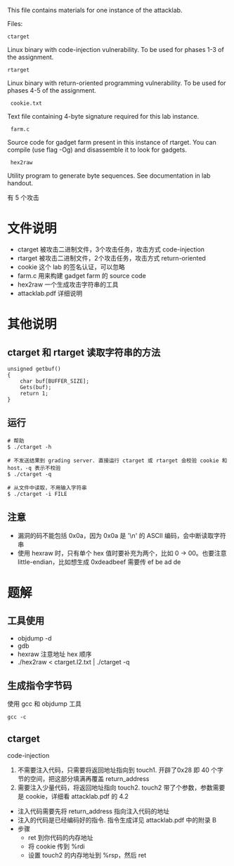 This file contains materials for one instance of the attacklab.

Files:

    ctarget

Linux binary with code-injection vulnerability.  To be used for phases
1-3 of the assignment.

    rtarget

Linux binary with return-oriented programming vulnerability.  To be
used for phases 4-5 of the assignment.

     cookie.txt

Text file containing 4-byte signature required for this lab instance.

     farm.c

Source code for gadget farm present in this instance of rtarget.  You
can compile (use flag -Og) and disassemble it to look for gadgets.

     hex2raw

Utility program to generate byte sequences.  See documentation in lab
handout.

有 5 个攻击

# 文件说明

- ctarget 被攻击二进制文件，3个攻击任务，攻击方式 code-injection
- rtarget 被攻击二进制文件，2个攻击任务，攻击方式 return-oriented
- cookie 这个 lab 的签名认证，可以忽略
- farm.c 用来构建 gadget farm 的 source code
- hex2raw 一个生成攻击字符串的工具
- attacklab.pdf 详细说明

# 其他说明

## ctarget 和 rtarget 读取字符串的方法
```
unsigned getbuf()
{
    char buf[BUFFER_SIZE];
    Gets(buf);
    return 1;
}
```

## 运行

```
# 帮助
$ ./ctarget -h

# 不发送结果到 grading server. 直接运行 ctarget 或 rtarget 会校验 cookie 和 host，-q 表示不校验
$ ./ctarget -q

# 从文件中读取，不用输入字符串
$ ./ctarget -i FILE
```

## 注意

- 漏洞的码不能包括 0x0a，因为 0x0a 是 '\n' 的 ASCII 编码，会中断读取字符串
- 使用 hexraw 时，只有单个 hex 值时要补充为两个，比如 0 -> 00。也要注意 little-endian，比如想生成 0xdeadbeef 需要传 ef be ad de

# 题解

## 工具使用

- objdump -d
- gdb
- hexraw 注意地址 hex 顺序
- ./hex2raw < ctarget.l2.txt | ./ctarget -q

## 生成指令字节码

使用 gcc 和 objdump 工具

```
gcc -c 
```

## ctarget

code-injection

1. 不需要注入代码，只需要将返回地址指向到 touch1. 开辟了0x28 即 40 个字节的空间，把这部分填满再覆盖 return_address
2. 需要注入少量代码，将返回地址指向 touch2. touch2 带了个参数，参数需要是 cookie，详细看 attacklab.pdf 的 4.2
  - 注入代码需要先将 return_address 指向注入代码的地址
  - 注入的代码是已经编码好的指令. 指令生成详见 attacklab.pdf 中的附录 B
  - 步骤
    - ret 到你代码的内存地址
    - 将 cookie 传到 %rdi
    - 设置 touch2 的内存地址到 %rsp，然后 ret
